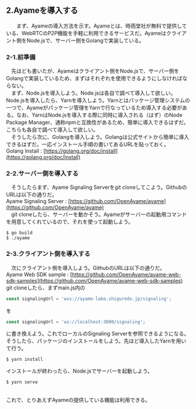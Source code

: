## 2.Ayameを導入する
　　まず、Ayameの導入方法を示す。Ayameとは、時雨堂社が無料で提供している、WebRTCのP2P機能を手軽に利用できるサービスだ。Ayameはクライアント側をNode.jsで、サーバー側をGolangで実装している。

### 2-1.前準備
　先ほども書いたが、Ayameはクライアント側をNode.jsで、サーバー側をGolangで実装しているため、まずはそれぞれを使用できるようにしなければならない。  
　まず、Node.jsを導入しよう。Node.jsは各自で調べて導入して欲しい。Node.jsを導入したら、Yarnを導入しよう。Yarnとはパッケージ管理システムの一つで、Ayameがパッケージ管理をYarnで行なっているため導入する必要がある。なお、YarnはNode.jsを導入する際に同時に導入される（はず）のNode Package Manager、通称npmと互換性があるため、簡単に導入できるはずだ。こちらも各自で調べて導入して欲しい。  
　そうしたら次に、Golangを導入しよう。Golangは公式サイトから簡単に導入できるはずだ。一応インストール手順の書いてあるURLを貼っておく。<br>
Golang Install : [https://golang.org/doc/install](https://golang.org/doc/install)

### 2-2.サーバー側を導入する
　そうしたらまず、Ayame Signaling Serverをgit cloneしてこよう。GithubのURLは以下の通りだ。<br>
Ayame Signaling Server : [https://github.com/OpenAyame/ayame](https://github.com/OpenAyame/ayame)   
　git cloneしたら、サーバーを動かそう。Ayameがサーバーの起動用コマンドを用意してくれているので、それを使って起動しよう。
```
$ go build
$ ./ayame
```

### 2-3.クライアント側を導入する
　次にクライアント側を導入しよう。GithubのURLは以下の通りだ。   
Ayame Web SDK sample : [https://github.com/OpenAyame/ayame-web-sdk-samples](https://github.com/OpenAyame/ayame-web-sdk-samples)   
  git cloneしたら、まずmain.js内の
```JavaScript
const signalingUrl = 'wss://ayame-labo.shiguredo.jp/signaling';
```
を
```JavaScript
const signalingUrl = 'ws://localhost:3000/signaling';
```
に書き換えよう。これでローカルのSignaling Serverを参照できるようになる。そうしたら、パッケージのインストールをしよう。先ほど導入したYarnを用いて行う。
```
$ yarn install
```
インストールが終わったら、Node.jsでサーバーを起動しよう。
```
$ yarn serve
```

<br>
これで、とりあえずAyameの提供している機能は利用できる。
